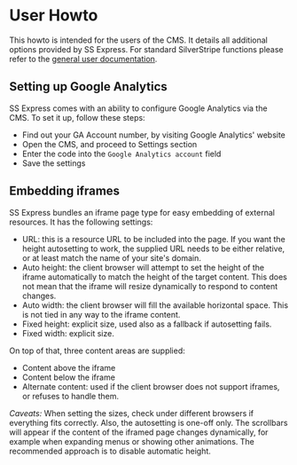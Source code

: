 # User Howto

This howto is intended for the users of the CMS. It details all additional options provided by SS Express. For standard SilverStripe functions please refer to the [general user documentation](http://userhelp.silverstripe.org/).

## Setting up Google Analytics

SS Express comes with an ability to configure Google Analytics via the CMS. To set it up, follow these steps:

* Find out your GA Account number, by visiting Google Analytics' website
* Open the CMS, and proceed to Settings section
* Enter the code into the `Google Analytics account` field
* Save the settings

## Embedding iframes

SS Express bundles an iframe page type for easy embedding of external resources. It has the following settings:

* URL: this is a resource URL to be included into the page. If you want the height autosetting to work, the supplied URL needs to be either relative, or at least match the name of your site's domain.
* Auto height: the client browser will attempt to set the height of the iframe automatically to match the height of the target content. This does not mean that the iframe will resize dynamically to respond to content changes.
* Auto width: the client browser will fill the available horizontal space. This is not tied in any way to the iframe content.
* Fixed height: explicit size, used also as a fallback if autosetting fails.
* Fixed width: explicit size.

On top of that, three content areas are supplied:

* Content above the iframe
* Content below the iframe
* Alternate content: used if the client browser does not support iframes, or refuses to handle them.

*Caveats:* When setting the sizes, check under different browsers if everything fits correctly. Also, the autosetting is one-off only. The scrollbars will appear if the content of the iframed page changes dynamically, for example when expanding menus or showing other animations. The recommended approach is to disable automatic height.
